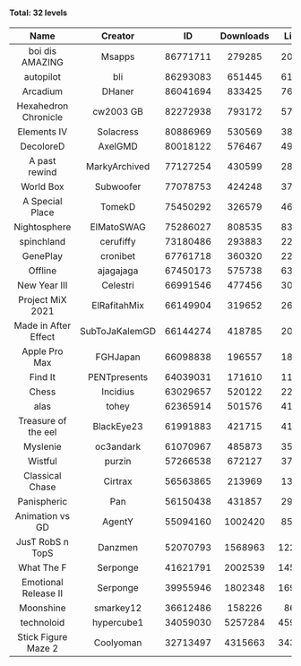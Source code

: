 #### Total: 32 levels

| Name | Creator | ID | Downloads | Likes |
|:---:|:---:|:---:|:---:|:---:|
| boi dis AMAZING | Msapps | 86771711 | 279285 | 20936
| autopilot | bli | 86293083 | 651445 | 61782
| Arcadium | DHaner | 86041694 | 833425 | 76655
| Hexahedron Chronicle | cw2003 GB | 82272938 | 793172 | 57418
| Elements IV | Solacress | 80886969 | 530569 | 38093
| DecoloreD | AxelGMD | 80018122 | 576467 | 49245
| A past rewind | MarkyArchived | 77127254 | 430599 | 28316
| World Box | Subwoofer | 77078753 | 424248 | 37402
| A Special Place | TomekD | 75450292 | 326579 | 46945
| Nightosphere | ElMatoSWAG | 75286027 | 808535 | 83952
| spinchland | cerufiffy | 73180486 | 293883 | 22070
| GenePlay | cronibet | 67761718 | 360320 | 22433
| Offline | ajagajaga | 67450173 | 575738 | 63087
| New Year III | Celestri | 66991546 | 477456 | 30593
| Project MiX 2021 | ElRafitahMix | 66149904 | 319652 | 26854
| Made in After Effect | SubToJaKalemGD | 66144274 | 418785 | 20729
| Apple Pro Max | FGHJapan | 66098838 | 196557 | 18677
| Find It | PENTpresents | 64039031 | 171610 | 11960
| Chess | Incidius | 63029657 | 520122 | 22353
| alas | tohey | 62365914 | 501576 | 41741
| Treasure of the eel | BlackEye23 | 61991883 | 421715 | 41025
| Myslenie | oc3andark | 61070967 | 485873 | 35619
| Wistful | purzin | 57266538 | 672127 | 37961
| Classical Chase | Cirtrax | 56563865 | 213969 | 13987
| Panispheric | Pan | 56150438 | 431857 | 29279
| Animation vs GD | AgentY | 55094160 | 1002420 | 85889
| JusT RobS n TopS | Danzmen | 52070793 | 1568963 | 122360
| What The F | Serponge | 41621791 | 2002539 | 145781
| Emotional Release II | Serponge | 39955946 | 1802348 | 169942
| Moonshine | smarkey12 | 36612486 | 158226 | 8621
| technoloid | hypercube1 | 34059030 | 5257284 | 459220
| Stick Figure Maze 2 | Coolyoman | 32713497 | 4315663 | 343038
